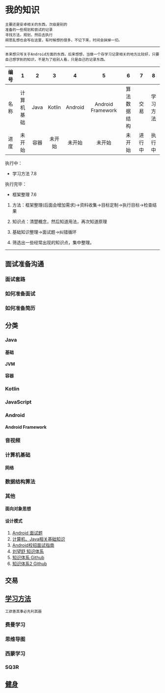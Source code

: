 # 我的知识

	主要还是安卓相关的东西，次级是别的
	准备的一些规划和尝试的记录
	寻找方法，规划，然后去执行
	胡思乱想也会写在这里，有时候想的很多，不记下来，时间会抹掉一切。

------------------------------------------------------------
	本来想只写关于Android方面的东西，后来想想，当做一个存学习记录相关的地方比较好，只要自己想学到的知识，不是为了给别人看，只是自己的记录东西。


|编号| 1 		| 2 	| 3 	| 4 		| 5 				| 6 			|7		| 8 		|
|:----:|:-----------:|:-------:|:-------:|:-----------:|:-------------------:|:---------------:|:-------:|:-----------:|
|名称|计算机基础 	|Java 	|Kotlin	|Android 	|Android Framework	| 算法数据结构 	| 交易 	|学习方法		|
|进度|未开始		|容器	|未开始	|未开始		| 未开始				| 未开始			|进行中	|执行中		| 

执行中：
- 学习方法 7.8



执行完毕：
- 框架整理 7.6

1. 方法：框架整理(后面会增加需求)->资料收集->目标定制->执行目标->检查结果

2. 知识点：清楚概念，然后知道用法，再次知道原理

3. 基础知识整理->面试题->纠错循环

4. 筛选出一些经常出现的知识点，集中整理。
------------------------------------------------------------

## 面试准备沟通
### 面试套路
### 如何准备面试
### 如何准备简历

## 分类
### Java
#### 基础
#### JVM
#### 容器
### Kotlin
### JavaScript
### Android
#### Android Framework
### 音视频
### 计算机基础
#### 网络
### 数据结构算法
### 其他
#### 面向对象思想
#### 设计模式


1. [Android 面试题](https://github.com/Timdk857/Android-Architecture-knowledge-2-)
2. [计算机、Java相关基础知识](https://hadyang.com/interview/)
3. [Android校招面试指南](https://github.com/LRH1993/android_interview)
3. [刘望舒 知识体系](http://liuwangshu.cn/system/)
4. [知识体系 Github](https://github.com/henrymorgen/android-knowledge-system)
5. [知识体系2 Github](https://github.com/JsonChao/Awesome-Android-Notebook)
## 交易

## [学习方法](./学习方法/)
	
	工欲善其事必先利其器

### 费曼学习
### 思维导图
### 西蒙学习
### SQ3R

## [健身](./健身/)



